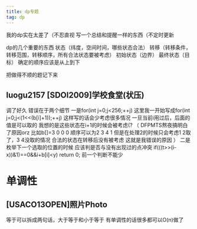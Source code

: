 ```yaml
---
title: dp专题
tag: dp
---
```

我的dp实在太差了（不忍直视
写一个总结和提醒一样的东西（不定时更新

dp的几个重要的东西
状态（纬度，空间时间，哪些状态合法）
转移（转移条件，转移范围，转移顺序，所有合法状态要被考虑）
初始状态（边界）
最终状态（目标）
确定的顺序应该是从上到下

把做得不顺的题记下来

## luogu2157 [SDOI2009]学校食堂(状压)
调了好久
错误在于两个细节
一是for(int j=0;j<256;++j)
这里我一开始写成for(int j=0;j<(1<<(b[i]+1));++j)
这样写的话会少考虑很多情况
一旦当前i用过后，后面的值是可以取的
我想的是这些状态在i+1的时候会被考虑(?
（
DFPMTS熬夜搞明白了原因orz
比如b[]=3 0 0 0
顺序可以为2 3 4 1
但是在处理2的时候只会考虑1 2取了，3 4没取的情况
合法的状态在转移后没有被考虑
这就是我错误的原因
）
二是枚举下一个选取的位置的时候
应该判是否与没有出现过的点冲突
if(((t>>(i-x))&1)==0&&i+b[i]<y)	return 0;
前一个判断不能少

# 单调性
## [USACO13OPEN]照片Photo
等于可以拆成两句话，大于等于和小于等于
有单调性的话很多都可以O(n)做了
